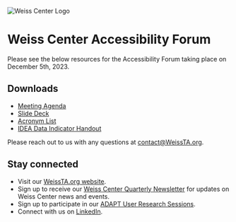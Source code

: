 ![Weiss Center Logo](https://github.com/WeissCenter/os3-resources/assets/138719250/63dbdc58-aff9-429a-864b-2e2c3b42fbfb)
# Weiss Center Accessibility Forum
Please see the below resources for the Accessibility Forum taking place on December 5th, 2023.

## Downloads
- [Meeting Agenda]()
- [Slide Deck]()
- [Acronym List]()
- [IDEA Data Indicator Handout]()


Please reach out to us with any questions at contact@WeissTA.org.

## Stay connected

- Visit our [WeissTA.org website](https://www.weissta.org/).
- Sign up to receive our [Weiss Center Quarterly Newsletter](https://weissta.us21.list-manage.com/subscribe?u=0b94d35cfd81888df9e58f4e7&id=f4c57fe31e) for updates on Weiss Center news and events.
- Sign up to participate in our [ADAPT User Research Sessions](https://forms.office.com/r/0qubViMB0Z).
- Connect with us on [LinkedIn](https://www.linkedin.com/company/rhonda-weiss-center/).
